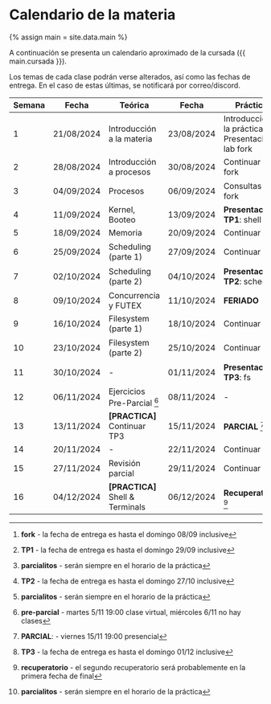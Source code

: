 # Calendario de la materia

{% assign main = site.data.main %}

A continuación se presenta un calendario aproximado de la cursada
({{ main.cursada }}).

Los temas de cada clase podrán verse alterados, así como las fechas de entrega.
En el caso de estas últimas, se notificará por correo/discord.

| Semana | Fecha      | Teórica                                            | Fecha      | Práctica                                          | Eventos                                                   |
|--------|------------|----------------------------------------------------|------------|---------------------------------------------------|-----------------------------------------------------------|
| 1      | 21/08/2024 | Introducción a la materia                          | 23/08/2024 | Introducción a la práctica, Presentación lab fork |                                                           |
| 2      | 28/08/2024 | Introducción a procesos                            | 30/08/2024 | Continuar lab fork                                |                                                           |
| 3      | 04/09/2024 | Procesos                                           | 06/09/2024 | Consultas lab fork                                | Entrega **fork** [^fork]                                  |
| 4      | 11/09/2024 | Kernel, Booteo                                     | 13/09/2024 | **Presentación TP1**: shell                       |                                                           |
| 5      | 18/09/2024 | Memoria                                            | 20/09/2024 | Continuar TP1                                     |                                                           |
| 6      | 25/09/2024 | Scheduling (parte 1)                               | 27/09/2024 | Continuar TP1                                     | Entrega **TP1** [^shell]                                  |
| 7      | 02/10/2024 | Scheduling (parte 2)                               | 04/10/2024 | **Presentación TP2**: sched                       | **Parcialito TP1** [^parcialito]                          |
| 8      | 09/10/2024 | Concurrencia y FUTEX                               | 11/10/2024 | **FERIADO**                                       |                                                           |
| 9      | 16/10/2024 | Filesystem (parte 1)                               | 18/10/2024 | Continuar TP2                                     |                                                           |
| 10     | 23/10/2024 | Filesystem (parte 2)                               | 25/10/2024 | Continuar TP2                                     | Entrega **TP2** [^sched]                                  |
| 11     | 30/10/2024 | -                                                  | 01/11/2024 | **Presentación TP3**: fs                          | **Parcialito TP2** [^parcialito]                          |
| 12     | 06/11/2024 | Ejercicios Pre-Parcial [^pre-parcial]              | 08/11/2024 | -                                                 |                                                           |
| 13     | 13/11/2024 | **[PRACTICA]** Continuar TP3                       | 15/11/2024 | **PARCIAL** [^parcial]                            |                                                           |
| 14     | 20/11/2024 | -                                                  | 22/11/2024 | Continuar TP3                                     |                                                           |
| 15     | 27/11/2024 | Revisión parcial                                   | 29/11/2024 | Continuar TP3                                     | Entrega **TP3** [^fs]                                     |
| 16     | 04/12/2024 | **[PRACTICA]** Shell & Terminals                   | 06/12/2024 | **Recuperatorio** [^recu]                         | **Parcialito TP3** [^parcialito]                          |

[^fork]: **fork** - la fecha de entrega es hasta el domingo 08/09 inclusive
[^shell]: **TP1** - la fecha de entrega es hasta el domingo 29/09 inclusive
[^sched]: **TP2** - la fecha de entrega es hasta el domingo 27/10 inclusive
[^fs]: **TP3** - la fecha de entrega es hasta el domingo 01/12 inclusive
[^parcialito]: **parcialitos** - serán siempre en el horario de la práctica
[^pre-parcial]: **pre-parcial** - martes 5/11 19:00 clase virtual, miércoles 6/11 no hay clases
[^parcial]: **PARCIAL**: - viernes 15/11 19:00 presencial
[^recu]: **recuperatorio** - el segundo recuperatorio será probablemente en la primera fecha de final
